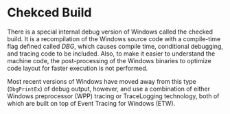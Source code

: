 # Chekced Build
There is a special internal debug version of Windows called the checked build. It is a recompilation of the Windows source code with a compile-time flag defined called _DBG_, which causes compile time, conditional debugging, and tracing code to be included. Also, to make it easier to understand the machine code, the post-processing of the Windows binaries to optimize code layout for faster execution is not performed.

Most recent versions of Windows have moved away from this type (`DbgPrintEx`) of debug output, however, and use a combination of either Windows preprocessor (WPP) tracing or TraceLogging technology, both of which are built on top of Event Tracing for Windows (ETW).